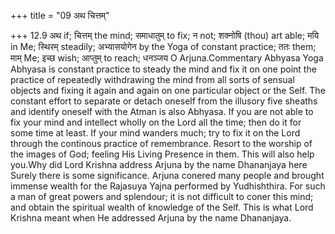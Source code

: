 +++
title = "09 अथ चित्तम्"

+++
12.9 अथ if; चित्तम् the mind; समाधातुम् to fix; न not; शक्नोषि (thou)
art able; मयि in Me; स्थिरम् steadily; अभ्यासयोगेन by the Yoga of
constant practice; ततः them; माम् Me; इच्छ wish; आप्तुम् to reach;
धनञ्जय O Arjuna.Commentary Abhyasa Yoga Abhyasa is constant practice to
steady the mind and fix it on one point the practice of repeatedly
withdrawing the mind from all sorts of sensual objects and fixing it
again and again on one particular object or the Self. The constant
effort to separate or detach oneself from the illusory five sheaths and
identify oneself with the Atman is also Abhyasa. If you are not able to
fix your mind and intellect wholly on the Lord all the time; then do it
for some time at least. If your mind wanders much; try to fix it on the
Lord through the continous practice of remembrance. Resort to the
worship of the images of God; feeling His Living Presence in them. This
will also help you.Why did Lord Krishna address Arjuna by the name
Dhananjaya here Surely there is some significance. Arjuna conered many
people and brought immense wealth for the Rajasuya Yajna performed by
Yudhishthira. For such a man of great powers and splendour; it is not
difficult to coner this mind; and obtain the spiritual wealth of
knowledge of the Self. This is what Lord Krishna meant when He addressed
Arjuna by the name Dhananjaya.
